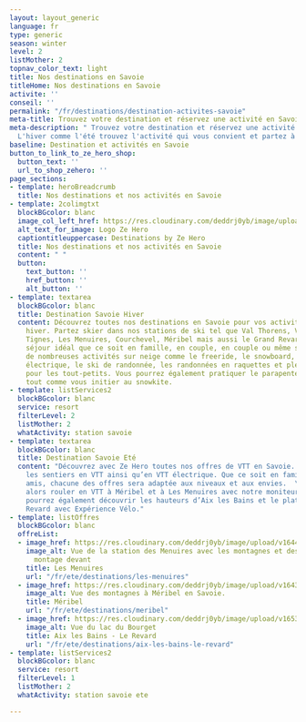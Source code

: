 ```yaml
---
layout: layout_generic
language: fr
type: generic
season: winter
level: 2
listMother: 2
topnav_color_text: light
title: Nos destinations en Savoie
titleHome: Nos destinations en Savoie
activite: ''
conseil: ''
permalink: "/fr/destinations/destination-activites-savoie"
meta-title: Trouvez votre destination et réservez une activité en Savoie
meta-description: " Trouvez votre destination et réservez une activité en Savoie.
  L'hiver comme l'été trouvez l'activité qui vous convient et partez à l'aevnture"
baseline: Destination et activités en Savoie
button_to_link_to_ze_hero_shop:
  button_text: ''
  url_to_shop_zehero: ''
page_sections:
- template: heroBreadcrumb
  title: Nos destinations et nos activités en Savoie
- template: 2colimgtxt
  blockBGcolor: blanc
  image_col_left_href: https://res.cloudinary.com/deddrj0yb/image/upload/v1640094644/website/logo/Sur%20fond%20clair/logo-ze-hero-horizontal_4_a3dhvk.png
  alt_text_for_image: Logo Ze Hero
  captiontitleuppercase: Destinations by Ze Hero
  title: Nos destinations et nos activités en Savoie
  content: " "
  button:
    text_button: ''
    href_button: ''
    alt_button: ''
- template: textarea
  blockBGcolor: blanc
  title: Destination Savoie Hiver
  content: Découvrez toutes nos destinations en Savoie pour vos activités outdoor
    hiver. Partez skier dans nos stations de ski tel que Val Thorens, Val d'Isère,
    Tignes, Les Menuires, Courchevel, Méribel mais aussi le Grand Revard. Vivez un
    séjour idéal que ce soit en famille, en couple, en couple ou même seul. Nous proposons
    de nombreuses activités sur neige comme le freeride, le snowboard, le Fatbike
    électrique, le ski de randonnée, les randonnées en raquettes et pleins d'activités
    pour les tout-petits. Vous pourrez également pratiquer le parapente avec les skis
    tout comme vous initier au snowkite.
- template: listServices2
  blockBGcolor: blanc
  service: resort
  filterLevel: 2
  listMother: 2
  whatActivity: station savoie
- template: textarea
  blockBGcolor: blanc
  title: Destination Savoie Eté
  content: "Découvrez avec Ze Hero toutes nos offres de VTT en Savoie. Partez explorer
    les sentiers en VTT ainsi qu’en VTT électrique. Que ce soit en famille, entre
    amis, chacune des offres sera adaptée aux niveaux et aux envies.  \nVous pourrez
    alors rouler en VTT à Méribel et à Les Menuires avec notre moniteur de VTT. Vous
    pourrez également découvrir les hauteurs d’Aix les Bains et le plateau du Grand
    Revard avec Expérience Vélo."
- template: listOffres
  blockBGcolor: blanc
  offreList:
  - image_href: https://res.cloudinary.com/deddrj0yb/image/upload/v1644398781/website/resorts/les%20menuires/Myrtilliers_et_vue_sur_station-Vincent_LOTTENBERG-30356-1600px_bbaihi.jpg
    image_alt: Vue de la station des Menuires avec les montagnes et des fleurs de
      montage devant
    title: Les Menuires
    url: "/fr/ete/destinations/les-menuires"
  - image_href: https://res.cloudinary.com/deddrj0yb/image/upload/v1643269872/website/M%C3%A9ribel/51413475434_999c49bc4f_k_tzeznm.jpg
    image_alt: Vue des montagnes à Méribel en Savoie.
    title: Méribel
    url: "/fr/ete/destinations/meribel"
  - image_href: https://res.cloudinary.com/deddrj0yb/image/upload/v1653471444/website/resorts/Le%20Revard/mercvrie-YlWgxkbP_pY-unsplash.jpg
    image_alt: Vue du lac du Bourget
    title: Aix les Bains - Le Revard
    url: "/fr/ete/destinations/aix-les-bains-le-revard"
- template: listServices2
  blockBGcolor: blanc
  service: resort
  filterLevel: 1
  listMother: 2
  whatActivity: station savoie ete

---
```

